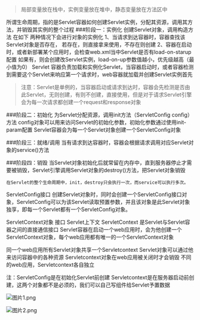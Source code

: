> 局部变量放在栈中，实例变量放在堆中，静态变量放在方法区中

所谓生命周期，指的是Servlet容器如何创建Servlet实例，分配其资源，调用其方法，并销毁其实例的整个过程
###阶段一：实例化
创建Servlet对象，调用构造方法
在如下 两种情况下会进行对象的实例化
1、当请求到达容器时，容器查找该Servlet对象是否存在，
若存在，则直接拿来使用，不存在则创建
2、容器在启动时，或者新部署某个应用时，会检查web.xml当中Servlet是否有load-on-starup配置
如果有，则会创建改Servlet实例，load-on-up参数值越小，优先级越高（最小值为0）
Servlet 容器负责加载和实例化Servlet，当容器启动时，或者容器检测到需要这个Servlet来响应第一个请求时，web容器就加载并创建Servlet实例首先

>注意：Servlet是单例的，当容器启动或请求到达时，容器会先检测是否由此Servlet，无则创建，有则不创建，直接使用，但是对于请求Servlet引擎会为每一次请求都创建一个request和response对象

###阶段二：初始化
为Servlet分配资源，调用init方法（ServletConfig config）方法
	config对象可以用来访问Servlet的初始化参数，初始化参数通过使用init-param配置
	Servlet容器会为每一个Servlet对象创建一个ServletConfig对象


###阶段三：就绪/调用
当有请求到达容器时，容器会根据请求调用对应Servlet对象的service()方法

###阶段四：销毁
当Servlet对象初始化后就常留在内存中，直到服务器停止才需要被销毁，Servlet引擎调用Servlet对象的destroy()方法，把Servlet对象销毁

    在Servlet的整个生命周期中，init，destroy只会执行一次，而service可以执行多次。


ServletConfig接口
    创建Servlet对象时，同时会创建一个ServletConfig接口对象，ServletConfig可以为该Servlet读取预置参数，并且该对象是此Servlet对象独享，即每一个Servlet都有一个ServletConfig对象。

ServletContext对象  接口 Servlet上下文
ServletContext 是Servlet与Servlet容器之间的直接通信接口
Servlet容器在启动一个web应用时，会为他创建一个ServletContext对象，每个web应用都有唯一的一个ServletContext对象 

同一个web应用所有Servlet对象共享一个Servletcontext 
Servlet对象可以通过他来访问容器中的各种资源
Servletcontext对象在web应用被关闭时才会销毁
不同的web应用，Servletcontext各自独立

注：ServletConfig是在初始化Servlet前创建
Servletcontext是在服务器启动前创建，这两个对象都不是必须的，我们可以自己写组件给Servlet予置数据

![图片1.png](http://upload-images.jianshu.io/upload_images/66256-5b0016b9be06623e.png?imageMogr2/auto-orient/strip%7CimageView2/2/w/1240)


![图片2.png](http://upload-images.jianshu.io/upload_images/66256-38cf1970835fda47.png?imageMogr2/auto-orient/strip%7CimageView2/2/w/1240)
